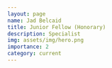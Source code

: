 ```yaml
---
layout: page
name: Jad Belcaid
title: Junior Fellow (Honorary)
description: Specialist
img: assets/img/hero.png
importance: 2
category: current
---
```



